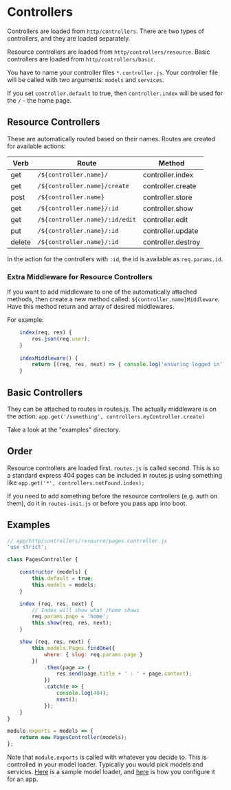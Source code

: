 # Controllers

Controllers are loaded from `http/controllers`. There are two types of controllers, and they are loaded separately.

Resource controllers are loaded from `http/controllers/resource`. Basic controllers are loaded from `http/controllers/basic`.

You have to name your controller files `*.controller.js`. Your controller file will be called with two arguments: `models` and
`services`.

If you set `controller.default` to true, then `controller.index` will be used for the `/` - the home page.

## Resource Controllers

These are automatically routed based on their names. Routes are created for available actions:

| Verb   | Route                                                 | Method                |
|--------|-------------------------------------------------------|-----------------------|
| get    | `/${controller.name}/`                                | controller.index      |
| get    | `/${controller.name}/create`                          | controller.create     |
| post   | `/${controller.name}`                                 | controller.store      |
| get    | `/${controller.name}/:id`                             | controller.show       |
| get    | `/${controller.name}/:id/edit`                        | controller.edit       |
| put    | `/${controller.name}/:id`                             | controller.update     |
| delete | `/${controller.name}/:id`                             | controller.destroy    |

In the action for the controllers with `:id`, the id is available as `req.params.id`.

### Extra Middleware for Resource Controllers

If you want to add middleware to one of the automatically attached methods, then create a new method called: 
`${controller.name}Middleware`. Have this method return and array of desired middlewares.

For example:

```javascript
    index(req, res) {
        res.json(req.user);
    }
    
    indexMiddleware() {
        return [(req, res, next) => { console.log('ensuring logged in'); next(); }, ensureLoggedIn()];
    }
```

## Basic Controllers

They can be attached to routes in routes.js. The actually middleware is on the action: `app.get('/something', controllers.myController.create)`

Take a look at the "examples" directory.

## Order

Resource controllers are loaded first. `routes.js` is called second. This is so a standard express 404 pages can be included
in routes.js using something like `app.get('*', controllers.notFound.index);`

If you need to add something before the resource controllers (e.g. auth on them), do it in `routes-init.js` or before you
pass app into boot.

## Examples

```javascript
// app/http/controllers/resource/pages.controller.js
'use strict';

class PagesController {

    constructor (models) {
        this.default = true;
        this.models = models;
    }

    index (req, res, next) {
        // Index will show what /home shows
        req.params.page = 'home';
        this.show(req, res, next);
    }

    show (req, res, next) {
        this.models.Pages.findOne({
            where: { slug: req.params.page }
        })
            .then(page => {
                res.send(page.title + ' : ' + page.content);
            })
            .catch(e => {
                console.log(404);
                next();
            });
    }
}

module.exports = models => {
    return new PagesController(models);
};
```

Note that `module.exports` is called with whatever you decide to. This is controlled in your model loader. Typically you
would pick models and services. [Here](https://github.com/pajtai/mvc-express/blob/master/models/sequelize.js) is a sample model loader, and [here](https://github.com/pajtai/mvc-express/blob/master/examples/sequelize/app/index.js#L5) is how you configure it for an app.